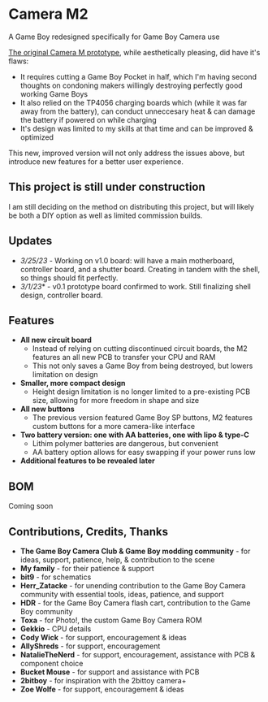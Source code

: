 # Camera M2
A Game Boy redesigned specifically for Game Boy Camera use

[The original Camera M prototype](https://gameboycamera.com/#camera-m), while aesthetically pleasing, did have it's flaws:
* It requires cutting a Game Boy Pocket in half, which I'm having second thoughts on condoning makers willingly destroying perfectly good working Game Boys
* It also relied on the TP4056 charging boards which (while it was far away from the battery), can conduct unneccesary heat & can damage the battery if powered on while charging
* It's design was limited to my skills at that time and can be improved & optimized

This new, improved version will not only address the issues above, but introduce new features for a better user experience.

## This project is still under construction
I am still deciding on the method on distributing this project, but will likely be both a DIY option as well as limited commission builds.

## Updates
* *3/25/23* - Working on v1.0 board: will have a main motherboard, controller board, and a shutter board. Creating in tandem with the shell, so things should fit perfectly.
* *3/1/23** - v0.1 prototype board confirmed to work. Still finalizing shell design, controller board.

## Features
* **All new circuit board**
  * Instead of relying on cutting discontinued circuit boards, the M2 features an all new PCB to transfer your CPU and RAM
  * This not only saves a Game Boy from being destroyed, but lowers limitation on design
* **Smaller, more compact design**
  * Height design limitation is no longer limited to a pre-existing PCB size, allowing for more freedom in shape and size
* **All new buttons**
  * The previous version featured Game Boy SP buttons, M2 features custom buttons for a more camera-like interface
* **Two battery version: one with AA batteries, one with lipo & type-C**
  * Lithim polymer batteries are dangerous, but convenient
  * AA battery option allows for easy swapping if your power runs low
* **Additional features to be revealed later**

## BOM
Coming soon

## Contributions, Credits, Thanks
* **The Game Boy Camera Club & Game Boy modding community** - for ideas, support, patience, help, & contribution to the scene
* **My family** - for their patience & support
* **bit9** - for schematics
* **Herr_Zatacke** - for unending contribution to the Game Boy Camera community with essential tools, ideas, patience, and support
* **HDR** - for the Game Boy Camera flash cart, contribution to the Game Boy community
* **Toxa** - for Photo!, the custom Game Boy Camera ROM 
* **Gekkio** - CPU details
* **Cody Wick** - for support, encouragement & ideas
* **AllyShreds** - for support, encouragement
* **NatalieTheNerd** - for support, encouragement, assistance with PCB & component choice
* **Bucket Mouse** - for support and assistance with PCB
* **2bitboy** - for inspiration with the 2bittoy camera+
* **Zoe Wolfe** - for support, encouragement & ideas
